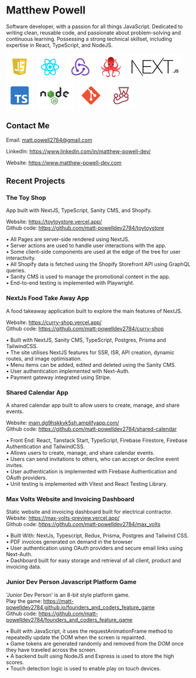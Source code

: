 # Matthew Powell

Software developer, with a passion for all things JavaScript. Dedicated to writing clean, reusable code, 
and passionate about problem-solving and continuous learning. Possessing a strong technical skillset, including 
expertise in React, TypeScript, and NodeJS.

<img
src="./js_icon.png"/>&nbsp;&nbsp;<img src="./react_icon.png"/>&nbsp;&nbsp;<img
src="./redux_icon.png"/>&nbsp;&nbsp;<img
src="./rtl_icon.png"/>&nbsp;&nbsp;<img src="./next-icon.png"/>&nbsp;&nbsp;<img
src="./typescript_icon.png"/>&nbsp;&nbsp;<img src="./nodejs_icon.png"/>&nbsp;&nbsp;
<img src="./git_icon.png"/>&nbsp;&nbsp;<img
src="./jest_icon.png"/>&nbsp;&nbsp;

## Contact Me

Email: <a href="mailto:matt.powell2784@gmail.com" target="_blank">matt.powell2784@gmail.com </a>

LinkedIn:
<a href="https://www.linkedin.com/in/matthew-powell-dev/" target="_blank">https://www.linkedin.com/in/matthew-powell-dev/</a>

Website:
<a href="https://www.matthew-powell-dev.com" target="_blank">https://www.matthew-powell-dev.com</a>

## Recent Projects

### The Toy Shop
App built with NextJS, TypeScript, Sanity CMS, and Shopify.

Website: <a href="https://toytoystore.vercel.app" target="_blank">https://toytoystore.vercel.app/</a>  
Github code: https://github.com/matt-powelldev2784/toytoystore 

• All Pages are server-side rendered using NextJS.  
• Server actions are used to handle user interactions with the app.  
• Some client-side components are used at the edge of the tree for user interactivity.  
• All Shopify data is fetched using the Shopify Storefront API using GraphQL queries.  
• Sanity CMS is used to manage the promotional content in the app.  
• End-to-end testing is implemented with Playwright.  

### NextJs Food Take Away App

A food takeaway application built to explore the main features of NextJS.   

Website: <a href="https://curry-shop.vercel.app/" target="_blank">https://curry-shop.vercel.app/</a>  
Github code: https://github.com/matt-powelldev2784/curry-shop

• Built with NextJS, Sanity CMS, TypeScript, Postgres, Prisma and TailwindCSS.   
• The site utilises NextJS features for SSR, ISR, API creation, dynamic routes, and image optimisation.   
• Menu items can be added, edited and deleted using the Sanity CMS.   
• User authentication implemented with Next-Auth.  
• Payment gateway integrated using Stripe.  

### Shared Calendar App

A shared calendar app built to allow users to create, manage, and share events.

Website: <a href="main.dg9hskkvk5sh.amplifyapp.com/" target="_blank">main.dg9hskkvk5sh.amplifyapp.com/</a>  
Github code: https://github.com/matt-powelldev2784/shared-calendar

• Front End: React, Tanstack Start, TypeScript, Firebase Firestore, Firebase Authentication and TailwindCSS.  
• Allows users to create, manage, and share calendar events.  
• Users can send invitations to others, who can accept or decline event invites.  
• User authentication is implemented with Firebase Authentication and OAuth providers.  
• Unit testing is implemented with Vitest and React Testing Library.  

### Max Volts Website and Invoicing Dashboard

Static website and invoicing dashboard built for electrical contractor.  
Website: <a href="https://max-volts-preview.vercel.app/" target="_blank">https://max-volts-preview.vercel.app/</a>  
Github code: https://github.com/matt-powelldev2784/max_volts

• Built With: NextJs, Typescript, Redux, Prisma, Postgres and Tailwind CSS.    
• PDF invoices generated on demand in the browser    
• User authentication using OAuth providers and secure email links using Next-Auth.    
• Dashboard built for easy storage and retrieval of all client, product and invoicing data.  

### Junior Dev Person Javascript Platform Game

'Junior Dev Person' is an 8-bit style platform game.  
Play the game: https://matt-powelldev2784.github.io/founders_and_coders_feature_game   
Github code: https://github.com/matt-powelldev2784/founders_and_coders_feature_game

• Built with JavaScript, it uses the requestAnimationFrame method to repeatedly update the DOM when the screen is repainted.    
• Game tokens are generated randomly and removed from the DOM once they have traveled across the screen.    
• A backend built using NodeJS and Express is used to store the high scores.   
• Touch detection logic is used to enable play on touch devices.  